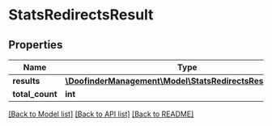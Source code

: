 # StatsRedirectsResult

## Properties
Name | Type | Description | Notes
------------ | ------------- | ------------- | -------------
**results** | [**\DoofinderManagement\Model\StatsRedirectsResultResults[]**](StatsRedirectsResultResults.md) |  | [optional] 
**total_count** | **int** |  | [optional] 

[[Back to Model list]](../../README.md#documentation-for-models) [[Back to API list]](../../README.md#documentation-for-api-endpoints) [[Back to README]](../../README.md)


